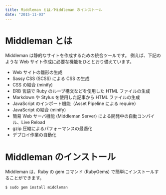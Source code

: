 ```yaml
---
title: Middleman とは／Middleman のインストール
date: "2015-11-03"
---
```


Middleman とは
====
Middleman は静的なサイトを作成するための統合ツールです。
例えば、下記のような Web サイト作成に必要な機能をひととおり備えています。

* Web サイトの雛形の生成
* Sassy CSS (SCSS) による CSS の生成
* CSS の結合 (minify)
* ERB 言語で Ruby のループ構文などを使用した HTML ファイルの生成
* Markdown や Stylus を使用した記事から HTML ファイルの生成
* JavaScript のインポート機能（Asset Pipeline による require）
* JavaScript の結合 (minify)
* 簡易 Web サーバ機能 (Middleman Server) による開発中の自動コンパイル、Live Reload
* gzip 圧縮によるパフォーマンスの最適化
* デプロイ作業の自動化


Middleman のインストール
====
Middleman は、Ruby の gem コマンド (RubyGems) で簡単にインストールすることができます。

```
$ sudo gem install middleman
```

